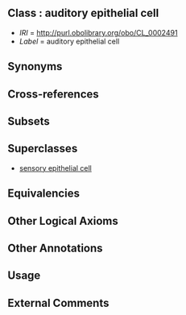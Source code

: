 
## Class : auditory epithelial cell

 * *IRI* = http://purl.obolibrary.org/obo/CL_0002491
 * *Label* = auditory epithelial cell

## Synonyms


## Cross-references


## Subsets


## Superclasses

 * [sensory epithelial cell](../../CL/98/CL_0000098.md)

## Equivalencies


## Other Logical Axioms


## Other Annotations


## Usage


## External Comments

